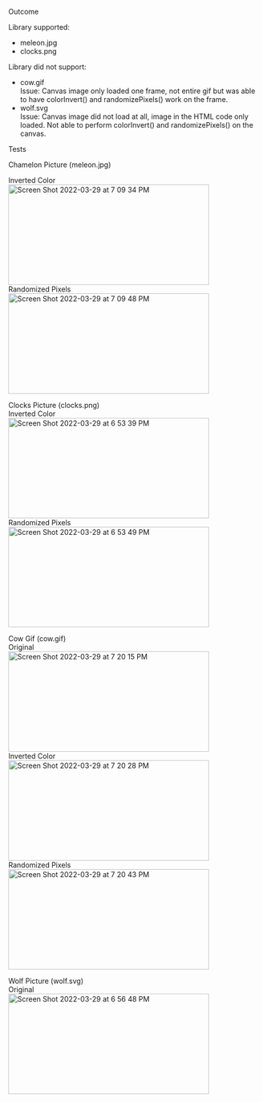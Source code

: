 Outcome <br>

Library supported: 
- meleon.jpg
- clocks.png<br>

Library did not support:
- cow.gif<br>
Issue: Canvas image only loaded one frame, not entire gif but was able to have colorInvert() and randomizePixels() work on the frame.<br>
- wolf.svg<br>
Issue: Canvas image did not load at all, image in the HTML code only loaded. Not able to perform colorInvert() and randomizePixels() on the canvas.<br>

<p>Tests</p>
Chamelon Picture (meleon.jpg)

Inverted Color<br>
<img width="400" height="200" alt="Screen Shot 2022-03-29 at 7 09 34 PM" src="https://user-images.githubusercontent.com/89554609/160736814-1c46f7de-ed7d-4b50-a543-fb9416ed15a7.png"><br>
Randomized Pixels<br>
<img width="400" height="200" alt="Screen Shot 2022-03-29 at 7 09 48 PM" src="https://user-images.githubusercontent.com/89554609/160737060-100c5053-6853-4853-a63b-2fce877aa90d.png"><br>

Clocks Picture (clocks.png)<br>
Inverted Color<br>
<img width="400" height="200" alt="Screen Shot 2022-03-29 at 6 53 39 PM" src="https://user-images.githubusercontent.com/89554609/160737179-6af4412f-56b7-421b-b35c-03cb10928a86.png"><br>
Randomized Pixels<br>
<img width="400" height="200" alt="Screen Shot 2022-03-29 at 6 53 49 PM" src="https://user-images.githubusercontent.com/89554609/160737539-c8c8d20b-fb7b-48d9-86b9-61c3eb095f59.png"><br>

Cow Gif (cow.gif)<br>
Original<br>
<img width="400" height="200" alt="Screen Shot 2022-03-29 at 7 20 15 PM" src="https://user-images.githubusercontent.com/89554609/160737847-1c61f427-92bc-4f05-9e27-be86efb9561a.png"><br>
Inverted Color<br>
<img width="400" height="200" alt="Screen Shot 2022-03-29 at 7 20 28 PM" src="https://user-images.githubusercontent.com/89554609/160737907-68d8d5a8-aead-48a5-b660-1a5619346e29.png"><br>
Randomized Pixels<br>
<img width="400" height="200" alt="Screen Shot 2022-03-29 at 7 20 43 PM" src="https://user-images.githubusercontent.com/89554609/160738044-f8ceea6a-89a7-4b90-81ec-bcd480daa035.png"><br>

Wolf Picture (wolf.svg)<br>
Original<br>
<img width="400" height="200" alt="Screen Shot 2022-03-29 at 6 56 48 PM" src="https://user-images.githubusercontent.com/89554609/160738233-0a0c68f2-3b52-4ffd-a163-73e4bc825f5e.png"><br>

